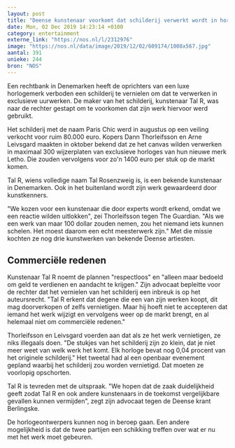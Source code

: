 ```yaml
---
layout: post
title: "Deense kunstenaar voorkomt dat schilderij verwerkt wordt in horloges"
date: Mon, 02 Dec 2019 14:23:14 +0100
category: entertainment
externe_link: "https://nos.nl/l/2312976"
image: "https://nos.nl/data/image/2019/12/02/609174/1008x567.jpg"
aantal: 391
unieke: 244
bron: "NOS"
---
```


<p>Een rechtbank in Denemarken heeft de oprichters van een luxe horlogemerk verboden een schilderij te vernielen om dat te verwerken in exclusieve uurwerken. De maker van het schilderij, kunstenaar Tal R, was naar de rechter gestapt om te voorkomen dat zijn werk hiervoor werd gebruikt.</p>
<p>Het schilderij met de naam Paris Chic werd in augustus op een veiling verkocht voor ruim 80.000 euro. Kopers Dann Thorleifsson en Arne Leivsgard maakten in oktober bekend dat ze het canvas wilden verwerken in maximaal 300 wijzerplaten van exclusieve horloges van hun nieuwe merk Letho. Die zouden vervolgens voor zo'n 1400 euro per stuk op de markt komen.</p>
<p>Tal R, wiens volledige naam Tal Rosenzweig is, is een bekende kunstenaar in Denemarken. Ook in het buitenland wordt zijn werk gewaardeerd door kunstkenners.</p>
<p>"We kozen voor een kunstenaar die door experts wordt erkend, omdat we een reactie wilden uitlokken", zei Thorleifsson tegen The Guardian. "Als we een werk van maar 100 dollar zouden nemen, zou het niemand iets kunnen schelen. Het moest daarom een echt meesterwerk zijn." Met die missie kochten ze nog drie kunstwerken van bekende Deense artiesten.</p>
<h2>Commerciële redenen</h2>
<p>Kunstenaar Tal R noemt de plannen "respectloos" en "alleen maar bedoeld om geld te verdienen en aandacht te krijgen." Zijn advocaat bepleitte voor de rechter dat het vernielen van het schilderij een inbreuk is op het auteursrecht. "Tal R erkent dat degene die een van zijn werken koopt, dit mag doorverkopen of zelfs vernietigen. Maar hij hoeft niet te accepteren dat iemand het werk wijzigt en vervolgens weer op de markt brengt, en al helemaal niet om commerciële redenen."</p>
<p>Thorleifsson en Leivsgard voerden aan dat als ze het werk vernietigen, ze niks illegaals doen. "De stukjes van het schilderij zijn zo klein, dat je niet meer weet van welk werk het komt. Elk horloge bevat nog 0,04 procent van het originele schilderij." Het tweetal had al een openbaar evenement gepland waarbij het schilderij zou worden vernietigd. Dat moeten ze voorlopig opschorten.</p>
<p>Tal R is tevreden met de uitspraak. "We hopen dat de zaak duidelijkheid geeft zodat Tal R en ook andere kunstenaars in de toekomst vergelijkbare gevallen kunnen vermijden", zegt zijn advocaat tegen de Deense krant Berlingske. </p>
<p>De horlogeontwerpers kunnen nog in beroep gaan. Een andere mogelijkheid is dat de twee partijen een schikking treffen over wat er nu met het werk moet gebeuren.</p>
